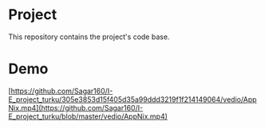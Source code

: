 # Project
This repository contains the project's code base.

# Demo
[https://github.com/Sagar160/I-E_project_turku/305e3853d15f405d35a99ddd3219f1f214149064/vedio/AppNix.mp4](https://github.com/Sagar160/I-E_project_turku/blob/master/vedio/AppNix.mp4)
